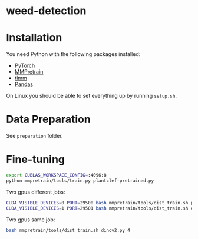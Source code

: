 # weed-detection

# Installation
You need Python with the following packages installed:
- [PyTorch](https://pytorch.org/get-started/locally/)
- [MMPretrain](https://mmpretrain.readthedocs.io/en/latest/get_started.html)
- [timm](https://timm.fast.ai/)
- [Pandas](https://pandas.pydata.org/pandas-docs/stable/getting_started/)

On Linux you should be able to set everything up by running `setup.sh`.

# Data Preparation
See `preparation` folder.

# Fine-tuning
```bash
export CUBLAS_WORKSPACE_CONFIG=:4096:8
python mmpretrain/tools/train.py plantclef-pretrained.py
```

Two gpus different jobs:
```bash
CUDA_VISIBLE_DEVICES=0 PORT=29500 bash mmpretrain/tools/dist_train.sh plantclef-pretrained.py 1
CUDA_VISIBLE_DEVICES=1 PORT=29501 bash mmpretrain/tools/dist_train.sh dinov2-pretrained.py 1
```

Two gpus same job:
```bash
bash mmpretrain/tools/dist_train.sh dinov2.py 4
```
